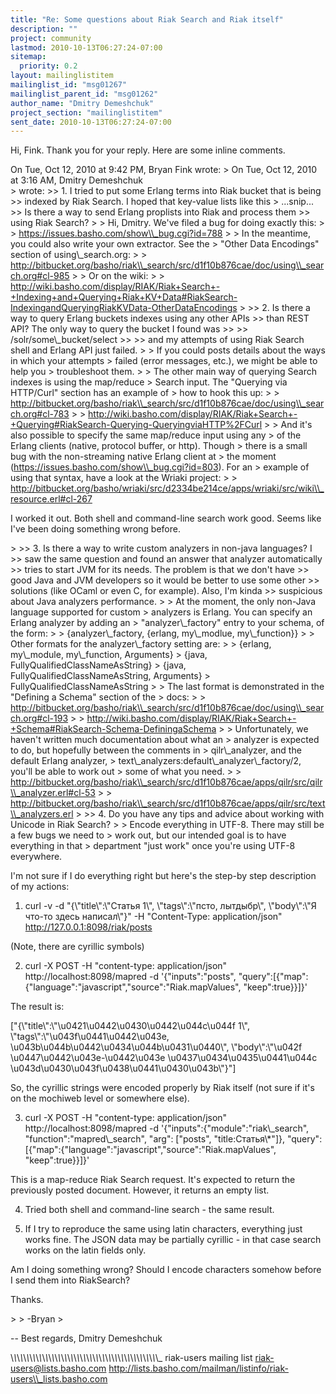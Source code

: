 ```yaml
---
title: "Re: Some questions about Riak Search and Riak itself"
description: ""
project: community
lastmod: 2010-10-13T06:27:24-07:00
sitemap:
  priority: 0.2
layout: mailinglistitem
mailinglist_id: "msg01267"
mailinglist_parent_id: "msg01262"
author_name: "Dmitry Demeshchuk"
project_section: "mailinglistitem"
sent_date: 2010-10-13T06:27:24-07:00
---
```



Hi, Fink. Thank you for your reply. Here are some inline comments.

On Tue, Oct 12, 2010 at 9:42 PM, Bryan Fink  wrote:
&gt; On Tue, Oct 12, 2010 at 3:16 AM, Dmitry Demeshchuk  
&gt; wrote:
&gt;&gt; 1. I tried to put some Erlang terms into Riak bucket that is being
&gt;&gt; indexed by Riak Search. I hoped that key-value lists like this
&gt; ...snip...
&gt;&gt; Is there a way to send Erlang proplists into Riak and process them
&gt;&gt; using Riak Search?
&gt;
&gt; Hi, Dmitry. We've filed a bug for doing exactly this:
&gt;
&gt; https://issues.basho.com/show\\_bug.cgi?id=788
&gt;
&gt; In the meantime, you could also write your own extractor. See the
&gt; "Other Data Encodings" section of using\\_search.org:
&gt;
&gt; http://bitbucket.org/basho/riak\\_search/src/d1f10b876cae/doc/using\\_search.org#cl-985
&gt;
&gt; Or on the wiki:
&gt;
&gt; http://wiki.basho.com/display/RIAK/Riak+Search+-+Indexing+and+Querying+Riak+KV+Data#RiakSearch-IndexingandQueryingRiakKVData-OtherDataEncodings
&gt;
&gt;&gt; 2. Is there a way to query Erlang buckets indexes using any other APIs
&gt;&gt; than REST API? The only way to query the bucket I found was
&gt;&gt;
&gt;&gt; /solr/some\\_bucket/select
&gt;&gt;
&gt;&gt; and my attempts of using Riak Search shell and Erlang API just failed.
&gt;
&gt; If you could posts details about the ways in which your attempts
&gt; failed (error messages, etc.), we might be able to help you
&gt; troubleshoot them.
&gt;
&gt; The other main way of querying Search indexes is using the map/reduce
&gt; Search input. The "Querying via HTTP/Curl" section has an example of
&gt; how to hook this up:
&gt;
&gt; http://bitbucket.org/basho/riak\\_search/src/d1f10b876cae/doc/using\\_search.org#cl-783
&gt;
&gt; http://wiki.basho.com/display/RIAK/Riak+Search+-+Querying#RiakSearch-Querying-QueryingviaHTTP%2FCurl
&gt;
&gt; And it's also possible to specify the same map/reduce input using any
&gt; of the Erlang clients (native, protocol buffer, or http). Though
&gt; there is a small bug with the non-streaming native Erlang client at
&gt; the moment (https://issues.basho.com/show\\_bug.cgi?id=803). For an
&gt; example of using that syntax, have a look at the Wriaki project:
&gt;
&gt; http://bitbucket.org/basho/wriaki/src/d2334be214ce/apps/wriaki/src/wiki\\_resource.erl#cl-267

I worked it out. Both shell and command-line search work good. Seems
like I've been doing something wrong before.

&gt;
&gt;&gt; 3. Is there a way to write custom analyzers in non-java languages? I
&gt;&gt; saw the same question and found an answer that analyzer automatically
&gt;&gt; tries to start JVM for its needs. The problem is that we don't have
&gt;&gt; good Java and JVM developers so it would be better to use some other
&gt;&gt; solutions (like OCaml or even C, for example). Also, I'm kinda
&gt;&gt; suspicious about Java analyzers performance.
&gt;
&gt; At the moment, the only non-Java language supported for custom
&gt; analyzers is Erlang. You can specify an Erlang analyzer by adding an
&gt; "analyzer\\_factory" entry to your schema, of the form:
&gt;
&gt; {analyzer\\_factory, {erlang, my\\_modlue, my\\_function}}
&gt;
&gt; Other formats for the analyzer\\_factory setting are:
&gt;
&gt; {erlang, my\\_module, my\\_function, Arguments}
&gt; {java, FullyQualifiedClassNameAsString}
&gt; {java, FullyQualifiedClassNameAsString, Arguments}
&gt; FullyQualifiedClassNameAsString
&gt;
&gt; The last format is demonstrated in the "Defining a Schema" section of the 
&gt; docs:
&gt;
&gt; http://bitbucket.org/basho/riak\\_search/src/d1f10b876cae/doc/using\\_search.org#cl-193
&gt;
&gt; http://wiki.basho.com/display/RIAK/Riak+Search+-+Schema#RiakSearch-Schema-DefiningaSchema
&gt;
&gt; Unfortunately, we haven't written much documentation about what an
&gt; analyzer is expected to do, but hopefully between the comments in
&gt; qilr\\_analyzer, and the default Erlang analyzer,
&gt; text\\_analyzers:default\\_analyzer\\_factory/2, you'll be able to work out
&gt; some of what you need.
&gt;
&gt; http://bitbucket.org/basho/riak\\_search/src/d1f10b876cae/apps/qilr/src/qilr\\_analyzer.erl#cl-53
&gt;
&gt; http://bitbucket.org/basho/riak\\_search/src/d1f10b876cae/apps/qilr/src/text\\_analyzers.erl
&gt;
&gt;&gt; 4. Do you have any tips and advice about working with Unicode in Riak Search?
&gt;
&gt; Encode everything in UTF-8. There may still be a few bugs we need to
&gt; work out, but our intended goal is to have everything in that
&gt; department "just work" once you're using UTF-8 everywhere.

I'm not sure if I do everything right but here's the step-by step
description of my actions:

1. curl -v -d "{\\"title\\":\\"Статья 1\\", \\"tags\\":\\"псто, лытдыбр\\",
\\"body\\":\\"Я что-то здесь написал\\"}" -H "Content-Type:
application/json" http://127.0.0.1:8098/riak/posts

(Note, there are cyrillic symbols)

2. curl -X POST -H "content-type: application/json"
http://localhost:8098/mapred -d '{"inputs":"posts",
"query":[{"map":{"language":"javascript","source":"Riak.mapValues",
"keep":true}}]}'

The result is:

["{\\"title\\":\\"\\u0421\\u0442\\u0430\\u0442\\u044c\\u044f 1\\",
\\"tags\\":\\"\\u043f\\u0441\\u0442\\u043e,
\\u043b\\u044b\\u0442\\u0434\\u044b\\u0431\\u0440\\", \\"body\\":\\"\\u042f
\\u0447\\u0442\\u043e-\\u0442\\u043e \\u0437\\u0434\\u0435\\u0441\\u044c
\\u043d\\u0430\\u043f\\u0438\\u0441\\u0430\\u043b\\"}"]

So, the cyrillic strings were encoded properly by Riak itself (not
sure if it's on the mochiweb level or somewhere else).

3. curl -X POST -H "content-type: application/json"
http://localhost:8098/mapred -d '{"inputs":{"module":"riak\\_search",
"function":"mapred\\_search", "arg": ["posts", "title:Статья\\*"]},
"query":[{"map":{"language":"javascript","source":"Riak.mapValues",
"keep":true}}]}'

This is a map-reduce Riak Search request. It's expected to return the
previously posted document. However, it returns an empty list.

4. Tried both shell and command-line search - the same result.

5. If I try to reproduce the same using latin characters, everything
just works fine. The JSON data may be partially cyrillic - in that
case search works on the latin fields only.


Am I doing something wrong? Should I encode characters somehow before
I send them into RiakSearch?


Thanks.


&gt;
&gt; -Bryan
&gt;



-- 
Best regards,
Dmitry Demeshchuk

\\_\\_\\_\\_\\_\\_\\_\\_\\_\\_\\_\\_\\_\\_\\_\\_\\_\\_\\_\\_\\_\\_\\_\\_\\_\\_\\_\\_\\_\\_\\_\\_\\_\\_\\_\\_\\_\\_\\_\\_\\_\\_\\_\\_\\_\\_\\_
riak-users mailing list
riak-users@lists.basho.com
http://lists.basho.com/mailman/listinfo/riak-users\\_lists.basho.com

